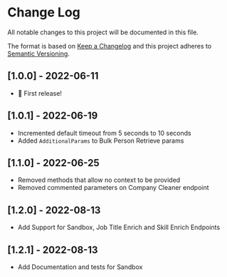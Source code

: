 # Change Log
All notable changes to this project will be documented in this file.

The format is based on [Keep a Changelog](http://keepachangelog.com/)
and this project adheres to [Semantic Versioning](http://semver.org/).

## [1.0.0] - 2022-06-11
- 🎉 First release!

## [1.0.1] - 2022-06-19
- Incremented default timeout from 5 seconds to 10 seconds
- Added `AdditionalParams` to Bulk Person Retrieve params

## [1.1.0] - 2022-06-25
- Removed methods that allow no context to be provided
- Removed commented parameters on Company Cleaner endpoint

## [1.2.0] - 2022-08-13
- Add Support for Sandbox, Job Title Enrich and Skill Enrich Endpoints

## [1.2.1] - 2022-08-13
- Add Documentation and tests for Sandbox
